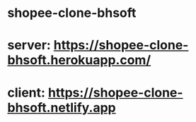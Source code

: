 # shopee-clone-bhsoft

# server: https://shopee-clone-bhsoft.herokuapp.com/

# client: https://shopee-clone-bhsoft.netlify.app
